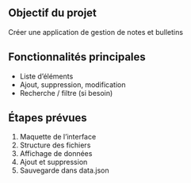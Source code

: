 ## Objectif du projet

Créer une application de gestion de notes et bulletins

## Fonctionnalités principales

- Liste d’éléments
- Ajout, suppression, modification
- Recherche / filtre (si besoin)

## Étapes prévues

1. Maquette de l’interface
2. Structure des fichiers
3. Affichage de données
4. Ajout et suppression
5. Sauvegarde dans data.json
